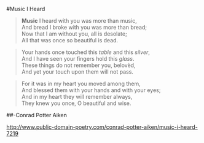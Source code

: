 #Music I Heard

>__Music__ I heard with you was more than music,  
>And bread I broke with you was more than bread;  
>Now that I am without you, all is desolate;  
>All that was once so beautiful is dead.  

>Your hands once touched this *table* and this *silver*,  
>And I have seen your fingers hold this *glass*.  
>These things do not remember you, belovèd,  
>And yet your touch upon them will not pass.  

>For it was in my heart you moved among them,  
>And blessed them with your hands and with your eyes;   
>And in my heart they will remember always,  
>They knew you once, O beautiful and wise.  

##-Conrad Potter Aiken 

http://www.public-domain-poetry.com/conrad-potter-aiken/music-i-heard-7219
